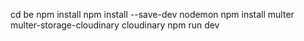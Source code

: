 cd be
npm install
npm install --save-dev nodemon
npm install multer multer-storage-cloudinary cloudinary
npm run dev